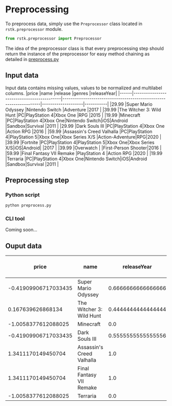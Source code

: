 # Preprocessing

To preprocess data, simply use the `Preprocessor` class located in `rstk.preprocessor` module.

```python
from rstk.preprocessor import Preprocessor
```

The idea of the preprocessor class is that every preprocessing step should return the instance of the preprocessor for easy method chaining as detailed in [preprocess.py](https://github.com/rat-nick/rstk/blob/main/examples/preprocessing/preprocess.py)

## Input data
Input data contains missing values, values to be normalized and multilabel columns.
|price |name                                       |release                                                            |genres              |releaseYear|
|------|-------------------------------------------|-------------------------------------------------------------------|--------------------|-----------|
|29.99 |Super Mario Odyssey                        |Nintendo Switch                                                    |Adventure           |2017       |
|39.99 |The Witcher 3: Wild Hunt                   |PC&#124;PlayStation 4&#124;Xbox One                                          |RPG                 |2015       |
|19.99 |Minecraft                                  |PC&#124;PlayStation 4&#124;Xbox One&#124;Nintendo Switch&#124;iOS&#124;Android              |Sandbox&#124;Survival    |2011       |
|29.99 |Dark Souls III                             |PC&#124;PlayStation 4&#124;Xbox One                                          |Action RPG          |2016       |
|59.99 |Assassin's Creed Valhalla                  |PC&#124;PlayStation 4&#124;PlayStation 5&#124;Xbox One&#124;Xbox Series X/S            |Action-Adventure&#124;RPG|2020       |
|39.99 |Fortnite                                   |PC&#124;PlayStation 4&#124;PlayStation 5&#124;Xbox One&#124;Xbox Series X/S&#124;iOS&#124;Android|                    |2017       |
|39.99 |Overwatch                                  |                                                                   |First-Person Shooter|2016       |
|59.99 |Final Fantasy VII Remake                   |PlayStation 4                                                      |Action RPG          |2020       |
|19.99 |Terraria                                   |PC&#124;PlayStation 4&#124;Xbox One&#124;Nintendo Switch&#124;iOS&#124;Android              |Sandbox&#124;Survival    |2011       |

## Preprocessing step
### Python script
```sh
python preprocess.py
```
### CLI tool

Coming soon...
## Ouput data
|price |name                                       |releaseYear                                                        |ftr_Android         |ftr_Nintendo Switch|ftr_PC|ftr_PlayStation 4|ftr_PlayStation 5|ftr_Xbox One|ftr_Xbox Series X/S|ftr_iOS|ftr_Action RPG|ftr_Action-Adventure|ftr_Adventure|ftr_RPG|ftr_Sandbox|ftr_Survival|
|------|-------------------------------------------|-------------------------------------------------------------------|--------------------|-------------------|------|-----------------|-----------------|------------|-------------------|-------|--------------|--------------------|-------------|-------|-----------|------------|
|-0.41909906717033435|Super Mario Odyssey                        |0.6666666666666666                                                 |0                   |1                  |0     |0                |0                |0           |0                  |0      |0             |0                   |1            |0      |0          |0           |
|0.167639626868134|The Witcher 3: Wild Hunt                   |0.4444444444444444                                                 |0                   |0                  |1     |1                |0                |1           |0                  |0      |0             |0                   |0            |1      |0          |0           |
|-1.0058377612088025|Minecraft                                  |0.0                                                                |1                   |1                  |1     |1                |0                |1           |0                  |1      |0             |0                   |0            |0      |1          |1           |
|-0.41909906717033435|Dark Souls III                             |0.5555555555555556                                                 |0                   |0                  |1     |1                |0                |1           |0                  |0      |1             |0                   |0            |0      |0          |0           |
|1.3411170149450704|Assassin's Creed Valhalla                  |1.0                                                                |0                   |0                  |1     |1                |1                |1           |1                  |0      |0             |1                   |0            |1      |0          |0           |
|1.3411170149450704|Final Fantasy VII Remake                   |1.0                                                                |0                   |0                  |0     |1                |0                |0           |0                  |0      |1             |0                   |0            |0      |0          |0           |
|-1.0058377612088025|Terraria                                   |0.0                                                                |1                   |1                  |1     |1                |0                |1           |0                  |1      |0             |0                   |0            |0      |1          |1           |


